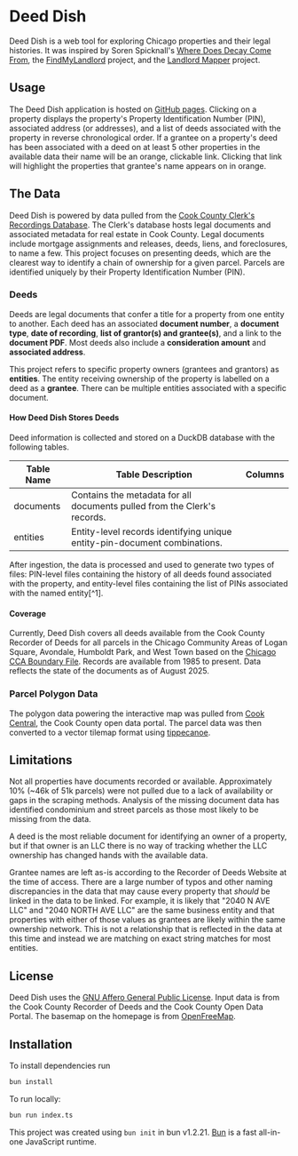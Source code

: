 # Deed Dish
Deed Dish is a web tool for exploring Chicago properties and their legal histories. It was inspired by Soren Spicknall's [Where Does Decay Come From](https://syllabusproject.org/where-does-decay-come-from/), the [FindMyLandlord](https://findmylandlord.chicagodsa.org/) project, and the [Landlord Mapper](https://landlordmapper.org/) project. 
## Usage
The Deed Dish application is hosted on [GitHub pages](https://ethanjantz.github.io/deed-dish/). Clicking on a property displays the property's Property Identification Number (PIN), associated address (or addresses), and a list of deeds associated with the property in reverse chronological order. If a grantee on a property's deed has been associated with a deed on at least 5 other properties in the available data their name will be an orange, clickable link. Clicking that link will highlight the properties that grantee's name appears on in orange. 
## The Data
Deed Dish is powered by data pulled from the [Cook County Clerk's Recordings Database](https://crs.cookcountyclerkil.gov/Search). The Clerk's database hosts legal documents and associated metadata for real estate in Cook County. Legal documents include mortgage assignments and releases, deeds, liens, and foreclosures, to name a few. This project focuses on presenting deeds, which are the clearest way to identify a chain of ownership for a given parcel. Parcels are identified uniquely by their Property Identification Number (PIN).
### Deeds
Deeds are legal documents that confer a title for a property from one entity to another. Each deed has an associated **document number**, a **document type**, **date of recording**, **list of grantor(s) and grantee(s)**, and a link to the **document PDF**. Most deeds also include a **consideration amount** and **associated address**. 

This project refers to specific property owners (grantees and grantors) as **entities**. The entity receiving ownership of the property is labelled on a deed as a **grantee**. There can be multiple entities associated with a specific document.
#### How Deed Dish Stores Deeds
Deed information is collected and stored on a DuckDB database with the following tables. 

| Table Name | Table Description                                                         | Columns |
| ---------- | ------------------------------------------------------------------------- | ------- |
| documents  | Contains the metadata for all documents pulled from the Clerk's records.  |         |
| entities   | Entity-level records identifying unique entity-pin-document combinations. |         |

After ingestion, the data is processed and used to generate two types of files: PIN-level files containing the history of all deeds found associated with the property, and entity-level files containing the list of PINs associated with the named entity[^1]. 
#### Coverage
Currently, Deed Dish covers all deeds available from the Cook County Recorder of Deeds for all parcels in the Chicago Community Areas of Logan Square, Avondale, Humboldt Park, and West Town based on the [Chicago CCA Boundary File](https://data.cityofchicago.org/Facilities-Geographic-Boundaries/Boundaries-Community-Areas-Map/cauq-8yn6). Records are available from 1985 to present. Data reflects the state of the documents as of August 2025. 
### Parcel Polygon Data
The polygon data powering the interactive map was pulled from [Cook Central](https://hub-cookcountyil.opendata.arcgis.com/datasets/5c2e70b7f31349dc83924a98df8fdbbb_2024/explore), the Cook County open data portal. The parcel data was then converted to a vector tilemap format using [tippecanoe](https://github.com/felt/tippecanoe). 
## Limitations
Not all properties have documents recorded or available. Approximately 10% (~46k of 51k parcels) were not pulled due to a lack of availability or gaps in the scraping methods. Analysis of the missing document data has identified condominium and street parcels as those most likely to be missing from the data.  

A deed is the most reliable document for identifying an owner of a property, but if that owner is an LLC there is no way of tracking whether the LLC ownership has changed hands with the available data. 

Grantee names are left as-is according to the Recorder of Deeds Website at the time of access. There are a large number of typos and other naming discrepancies in the data that may cause every property that _should_ be linked in the data to be linked. For example, it is likely that "2040 N AVE LLC" and "2040 NORTH AVE LLC" are the same business entity and that properties with either of those values as grantees are likely within the same ownership network. This is not a relationship that is reflected in the data at this time and instead we are matching on exact string matches for most entities.
## License
Deed Dish uses the [GNU Affero General Public License](https://www.gnu.org/licenses/agpl-3.0.txt). Input data is from the Cook County Recorder of Deeds and the Cook County Open Data Portal. The basemap on the homepage is from [OpenFreeMap](https://openfreemap.org/). 

## Installation
To install dependencies run

```bash
bun install
```

To run locally:

```bash
bun run index.ts
```

This project was created using `bun init` in bun v1.2.21. [Bun](https://bun.com) is a fast all-in-one JavaScript runtime.
